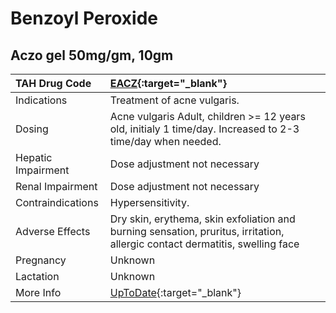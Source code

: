 # Benzoyl Peroxide

## Aczo gel 50mg/gm, 10gm

| TAH Drug Code      | [EACZ](https://www.tahsda.org.tw/drugs/hissearch.php?drug_code=EACZ){:target="_blank"}                                       |
|:-------------------|:-----------------------------------------------------------------------------------------------------------------------------|
| Indications        | Treatment of acne vulgaris.                                                                                                  |
| Dosing             | Acne vulgaris Adult, children >= 12 years old, initialy 1 time/day. Increased to 2-3 time/day when needed.                   |
| Hepatic Impairment | Dose adjustment not necessary                                                                                                |
| Renal Impairment   | Dose adjustment not necessary                                                                                                |
| Contraindications  | Hypersensitivity.                                                                                                            |
| Adverse Effects    | Dry skin, erythema, skin exfoliation and burning sensation, pruritus, irritation, allergic contact dermatitis, swelling face |
| Pregnancy          | Unknown                                                                                                                      |
| Lactation          | Unknown                                                                                                                      |
| More Info          | [UpToDate](https://www.uptodate.com/contents/benzoyl-peroxide-drug-information){:target="_blank"}                            |

